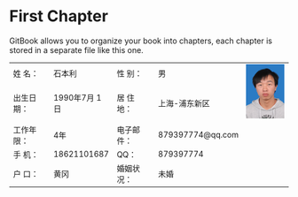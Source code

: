 # First Chapter

GitBook allows you to organize your book into chapters, each chapter is stored in a separate file like this one.

<table>
    <tr>
        <td>姓    名：</td>
        <td>石本利</td>
        <td>性    别：</td>
        <td>男</td>
        <td rowspan="2"><img src="assets/photos.png"/></td>
    </tr>
    <tr>
        <td>出生日期：</td>
        <td>1990年7月 1日</td>
        <td>居 住 地：</td>
        <td>上海-浦东新区</td>
    </tr>
    <tr>
        <td>工作年限：</td>
        <td>4年</td>
        <td>电子邮件：</td>
        <td>879397774@qq.com</td>
    </tr>
    <tr>
        <td>手    机：</td>
        <td>18621101687</td>
        <td>QQ：</td>
        <td>879397774</td>
    </tr>
    <tr>
        <td>户    口：</td>
        <td>黄冈</td>
        <td>婚姻状况：</td>
        <td>未婚</td>
    </tr>
</table>







